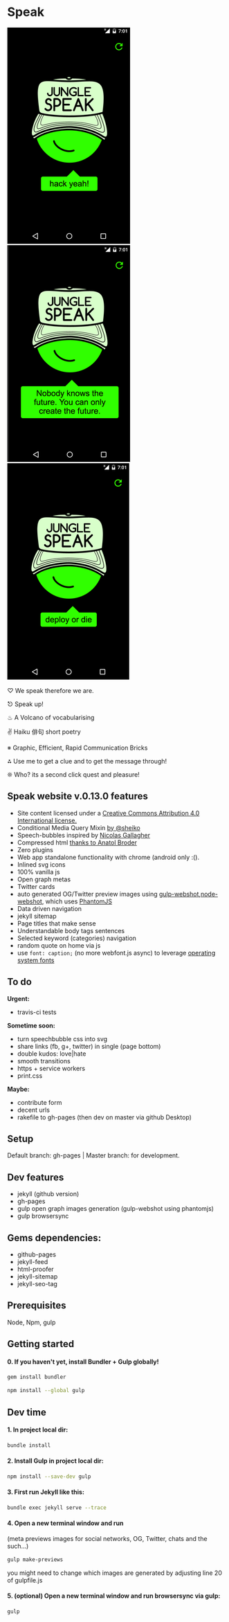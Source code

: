 # Speak

![Alt text](hack_yeah.png)
![Alt text](can_only_create_the_future.png)
![Alt text](deploy_or_die.png)

♡ We speak therefore we are.

⎋ Speak up!

♨ A Volcano of vocabularising

✌ Haiku 俳句 short poetry

※ Graphic, Efficient, Rapid Communication Bricks

⁂ Use me to get a clue and to get the message through!

❊ Who? its a second click quest and pleasure!


## Speak website v.0.13.0 features

- Site content licensed under a [Creative Commons Attribution 4.0 International license.](http://creativecommons.org/licenses/by/4.0/)
- Conditional Media Query Mixin [by @sheiko](https://github.com/dsheiko)
- Speech-bubbles inspired by [Nicolas Gallagher]( http://nicolasgallagher.com/pure-css-speech-bubbles/)
- Compressed html [thanks to Anatol Broder](https://github.com/penibelst/jekyll-compress-html)
- Zero plugins
- Web app standalone functionality with chrome (android only :().
- Inlined svg icons
- 100% vanilla js
- Open graph metas
- Twitter cards
- auto generated OG/Twitter preview images using [gulp-webshot](https://www.npmjs.com/package/gulp-webshot),[node-webshot](https://github.com/brenden/node-webshot), which uses [PhantomJS](http://phantomjs.org/)
- Data driven navigation
- jekyll sitemap
- Page titles that make sense
- Understandable body tags sentences
- Selected keyword (categories) navigation
- random quote on home via js
- use `font: caption;` (no more webfont.js async) to leverage [operating system fonts](http://codepen.io/dope/pen/YyxKBj)

## To do

**Urgent:**

- travis-ci tests



**Sometime soon:**

- turn speechbubble css into svg
- share links (fb, g+, twitter) in single (page bottom)
- double kudos: love|hate
- smooth transitions
- https + service workers
- print.css

**Maybe:**

- contribute form
- decent urls
- rakefile to gh-pages (then dev on master via github Desktop)

## Setup

Default branch: gh-pages | Master branch: for development.

## Dev features

- jekyll (github version)
- gh-pages
- gulp open graph images generation (gulp-webshot using phantomjs)
- gulp browsersync

## Gems dependencies:

- github-pages
- jekyll-feed
- html-proofer
- jekyll-sitemap
- jekyll-seo-tag

## Prerequisites

Node, Npm, gulp

## Getting started

#### 0. If you haven't yet, install Bundler + Gulp globally!

```sh
gem install bundler
```

```sh
npm install --global gulp
```
## Dev time

#### 1. In project local dir:

```sh
bundle install
```

#### 2. Install Gulp in project local dir:

```sh
npm install --save-dev gulp
```

#### 3. First run Jekyll like this:

```sh
bundle exec jekyll serve --trace
```

#### 4. Open a new terminal window and run

(meta previews images for social networks, OG, Twitter, chats and the such...)

```sh
gulp make-previews
```
you might need to change which images are generated by adjusting line 20 of gulpfile.js

#### 5. (optional) Open a new terminal window and run browsersync via gulp:

```sh
gulp
```
